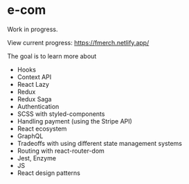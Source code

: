# e-com
Work in progress.

View current progress: https://fmerch.netlify.app/

The goal is to learn more about 
  * Hooks
  * Context API
  * React Lazy
  * Redux
  * Redux Saga
  * Authentication
  * SCSS with styled-components
  * Handling payment (using the Stripe API)
  * React ecosystem
  * GraphQL
  * Tradeoffs with using different state management systems
  * Routing with react-router-dom
  * Jest, Enzyme
  * JS
  * React design patterns
